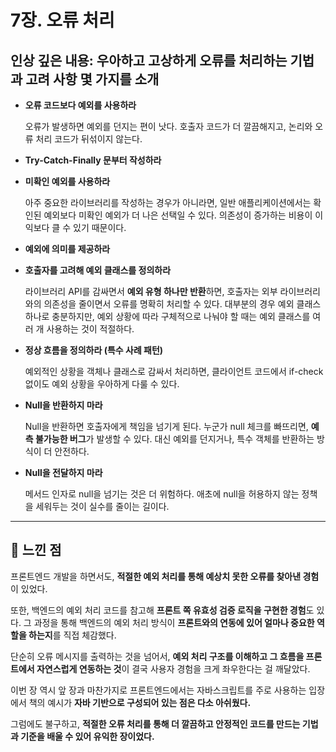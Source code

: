 # 7장. 오류 처리

## 인상 깊은 내용: 우아하고 고상하게 오류를 처리하는 기법과 고려 사항 몇 가지를 소개

* **오류 코드보다 예외를 사용하라**
 
   오류가 발생하면 예외를 던지는 편이 낫다. 호출자 코드가 더 깔끔해지고, 논리와 오류 처리 코드가 뒤섞이지 않는다.

* **Try-Catch-Finally 문부터 작성하라**

* **미확인 예외를 사용하라**
  
  아주 중요한 라이브러리를 작성하는 경우가 아니라면,
  일반 애플리케이션에서는 확인된 예외보다 미확인 예외가 더 나은 선택일 수 있다.
  의존성이 증가하는 비용이 이익보다 클 수 있기 때문이다.

* **예외에 의미를 제공하라**

* **호출자를 고려해 예외 클래스를 정의하라**
  
  라이브러리 API를 감싸면서 **예외 유형 하나만 반환**하면,
  호출자는 외부 라이브러리와의 의존성을 줄이면서 오류를 명확히 처리할 수 있다.
  대부분의 경우 예외 클래스 하나로 충분하지만,
  예외 상황에 따라 구체적으로 나눠야 할 때는 예외 클래스를 여러 개 사용하는 것이 적절하다.

* **정상 흐름을 정의하라 (특수 사례 패턴)**
  
  예외적인 상황을 객체나 클래스로 감싸서 처리하면,
  클라이언트 코드에서 if-check 없이도 예외 상황을 우아하게 다룰 수 있다.

* **Null을 반환하지 마라**
  
  Null을 반환하면 호출자에게 책임을 넘기게 된다.
  누군가 null 체크를 빠뜨리면, **예측 불가능한 버그**가 발생할 수 있다.
  대신 예외를 던지거나, 특수 객체를 반환하는 방식이 더 안전하다.

* **Null을 전달하지 마라**
  
  메서드 인자로 null을 넘기는 것은 더 위험하다.
  애초에 null을 허용하지 않는 정책을 세워두는 것이 실수를 줄이는 길이다.

---

## 💭 느낀 점

프론트엔드 개발을 하면서도,
**적절한 예외 처리를 통해 예상치 못한 오류를 찾아낸 경험**이 있었다.

또한, 백엔드의 예외 처리 코드를 참고해
**프론트 쪽 유효성 검증 로직을 구현한 경험**도 있다.
그 과정을 통해 백엔드의 예외 처리 방식이
**프론트와의 연동에 있어 얼마나 중요한 역할을 하는지**를 직접 체감했다.

단순히 오류 메시지를 출력하는 것을 넘어서,
**예외 처리 구조를 이해하고 그 흐름을 프론트에서 자연스럽게 연동하는 것**이
결국 사용자 경험을 크게 좌우한다는 걸 깨달았다.

이번 장 역시 앞 장과 마찬가지로
프론트엔드에서는 자바스크립트를 주로 사용하는 입장에서
책의 예시가 **자바 기반으로 구성되어 있는 점은 다소 아쉬웠다.**

그럼에도 불구하고,
**적절한 오류 처리를 통해 더 깔끔하고 안정적인 코드를 만드는 기법과 기준을 배울 수 있어 유익한 장이었다.**
